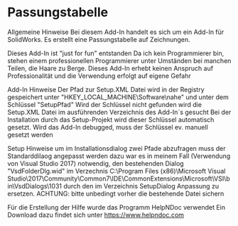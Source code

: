 # Passungstabelle
Allgemeine Hinweise
Bei diesem Add-In handelt es sich um ein Add-In für SolidWorks.
Es erstellt eine Passungstabelle auf Zeichnungen.

Dieses Add-In ist "just for fun" entstanden
Da ich kein Programmierer bin, stehen einem professionellen Programmierer
unter Umständen bei manchen Teilen, die Haare zu Berge.
Dieses Add-In erhebt keinen Anspruch auf Professionalität und die Verwendung erfolgt auf eigene Gefahr

Add-In Hinweise
Der Pfad zur Setup.XML Datei wird in der Registry gespeichert unter "HKEY_LOCAL_MACHINE\Software\nahe"
und unter dem Schlüssel "SetupPfad"
Wird der Schlüssel nicht gefunden wird die Setup.XML Datei im ausführenden Verzeichnis des Add-In´s gesucht
Bei der Installation durch das Setup-Projekt wird dieser Schlüssel automatisch gesetzt.
Wird das Add-In debugged, muss der Schlüssel ev. manuell gesetzt werden

Setup Hinweise
um im Installationsdialog zwei Pfade abzufragen muss der Standarddilaog angepasst werden
dazu war es in meinem Fall (Verwendung von Visual Studio 2017) notwendig, 
den bestehenden Dialog 
"VsdFolderDlg.wid"
im Verzechnis 
C:\Program Files (x86)\Microsoft Visual Studio\2017\Community\Common7\IDE\CommonExtensions\Microsoft\VSI\bin\VsdDialogs\1031
durch den im Verzeichnis
SetupDialog Anpassung
zu ersetzen.
ACHTUNG: bitte unbedingt vorher die bestehende Datei sichern

Für die Erstellung der Hilfe wurde das Programm HelpNDoc verwendet
Ein Download dazu findet sich unter https://www.helpndoc.com

